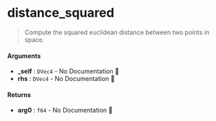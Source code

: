 # distance\_squared

>  Compute the squared euclidean distance between two points in space.

#### Arguments

- **\_self** : `DVec4` \- No Documentation 🚧
- **rhs** : `DVec4` \- No Documentation 🚧

#### Returns

- **arg0** : `f64` \- No Documentation 🚧